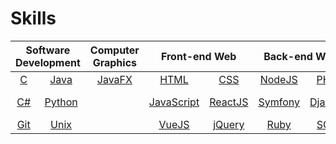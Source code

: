 # Skills

<table align="center">
	<thead>
		<tr>
			<th colspan="2"><b>Software Development</b></th>
			<th colspan="1"><b>Computer Graphics</b></th>
			<th colspan="2"><b>Front-end Web</b></th>
			<th colspan="2"><b>Back-end Web</b></th>
			<th colspan="1"><b>Design</b></th>
		</tr>
	</thead>
	<tbody>
		<tr>
			<td align="center"><a href="https://en.wikipedia.org/wiki/C_(programming_language)">C</a></td>
			<td align="center"><a href="https://en.wikipedia.org/wiki/Java">Java</a></td>
			<td align="center"><a href="https://en.wikipedia.org/wiki/JavaFX">JavaFX</a></td>
			<td align="center"><a href="https://en.wikipedia.org/wiki/HTML">HTML</a></td>
			<td align="center"><a href="https://en.wikipedia.org/wiki/CSS">CSS</a></td>
			<td align="center"><a href="https://en.wikipedia.org/wiki/Node.js">NodeJS</a></td>
			<td align="center"><a href="https://en.wikipedia.org/wiki/PHP">PHP</a></td>
			<td align="center"><a href="https://en.wikipedia.org/wiki/Adobe_Photoshop">Photoshop</a></td>
		</tr>
		<tr>
			<td align="center"><a href="https://en.wikipedia.org/wiki/C">C#</a></td>
			<td align="center"><a href="https://en.wikipedia.org/wiki/Python">Python</a></td>
			<td align="center"></td>
			<td align="center"><a href="https://en.wikipedia.org/wiki/JavaScript">JavaScript</a></td>
			<td align="center"><a href="https://en.wikipedia.org/wiki/React_(JavaScript_library)">ReactJS</a></td>
			<td align="center"><a href="https://en.wikipedia.org/wiki/Symfony">Symfony</a></td>
			<td align="center"><a href="https://en.wikipedia.org/wiki/Django_(web_framework)">Django</a></td>
			<td align="center"><a href="https://en.wikipedia.org/wiki/Adobe_After_Effects">After Effect</a></td>
		</tr>
		<tr>
			<td align="center"><a href="https://en.wikipedia.org/wiki/Git">Git</a></td>
			<td align="center"><a href="https://en.wikipedia.org/wiki/Unix">Unix</a></td>
			<td align="center"></td>
			<td align="center"><a href="https://en.wikipedia.org/wiki/Vue.js">VueJS</a></td>
			<td align="center"><a href="https://en.wikipedia.org/wiki/JQuery">jQuery</a></td>
			<td align="center"><a href="https://en.wikipedia.org/wiki/Ruby_(programming_language)">Ruby</a></td>
			<td align="center"><a href="https://en.wikipedia.org/wiki/SQL">SQL</a></td>
			<td align="center"><a href="https://en.wikipedia.org/wiki/SolidWorks">Solidworks</a></td>
		</tr>
	</tbody>
</table>
